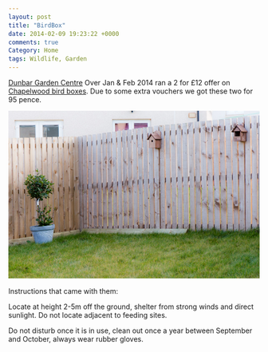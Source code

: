 ```yaml
---
layout: post
title: "BirdBox"
date: 2014-02-09 19:23:22 +0000
comments: true
Category: Home
tags: Wildlife, Garden
---
```


[Dunbar Garden Centre](http://www.dunbargardencentre.co.uk/) Over Jan & Feb 2014 ran 
a 2 for £12 offer on [Chapelwood bird boxes](http://www.chapelwoodwildlife.co.uk/Store/Category/Brands/Solus%20Brands/Chapelwood/Natural%20Range.aspx). Due to some extra vouchers we got these two for 95 pence.

![Bird Box](/images/Gardening/morganp-20140209-BirdBox-IMG_6740.jpg)

Instructions that came with them:

Locate at height 2-5m off the ground, shelter from strong winds and direct sunlight. Do not locate adjacent to feeding sites.

Do not disturb once it is in use, clean out once a year between September and October, always wear rubber gloves.
